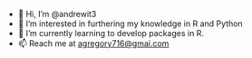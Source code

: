 - 👋 Hi, I’m @andrewit3
- 👀 I’m interested in furthering my knowledge in R and Python
- 🌱 I’m currently learning to develop packages in R.
- 📫 Reach me at agregory716@gmai.com

<!---
andrewit3/andrewit3 is a ✨ special ✨ repository because its `README.md` (this file) appears on your GitHub profile.
You can click the Preview link to take a look at your changes.
--->
